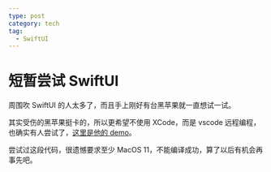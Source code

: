 ```yaml
---
type: post
category: tech
tag:
  - SwiftUI
---
```


# 短暂尝试 SwiftUI

周围吹 SwiftUI 的人太多了，而且手上刚好有台黑苹果就一直想试一试。

其实受伤的黑苹果挺卡的，所以更希望不使用 XCode，而是 vscode 远程编程，也确实有人尝试了，[这里是他的 demo](https://www.alwaysrightinstitute.com/tows-ios/)。

尝试过这段代码，很遗憾要求至少 MacOS 11，不能编译成功，算了以后有机会再事先吧。
